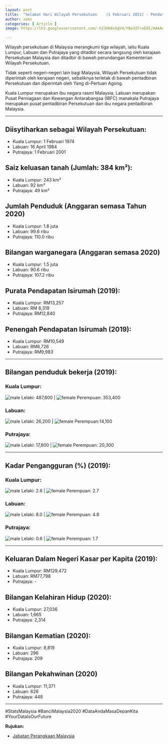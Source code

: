 ```yaml
---
layout: post
title:  "Selamat Hari Wilayah Persekutuan    (1 Februari 2021) - Pendataan Wilayah"
author: azmi
categories: [ Article ]
image: https://lh3.googleusercontent.com/-h23Hb8sXgV4/YBe3IFroE0I/AAAAAAAA_Rw/cMSkNO-1NcAX9w1zIlptliGg5dGw3npBACK8BGAsYHg/s0/2021-02-01.jpg

---
```

Wilayah persekutuan di Malaysia merangkumi tiga wilayah, iaitu Kuala Lumpur, Labuan dan Putrajaya yang ditadbir secara langsung oleh kerajaan Persekutuan Malaysia dan ditadbir di bawah perundangan Kementerian Wilayah Persekutuan. 

Tidak seperti negeri-negeri lain bagi Malaysia, Wilayah Persekutuan tidak diperintah oleh kerajaan negeri, sebaliknya terletak di bawah pentadbiran Persekutuan dan diperintah oleh Yang di-Pertuan Agong. 

Kuala Lumpur merupakan ibu negara rasmi Malaysia, Labuan merupakan Pusat Perniagaan dan Kewangan Antarabangsa (IBFC) manakala Putrajaya merupakan pusat pentadbiran Persekutuan dan ibu negara pentadbiran Malaysia.

___

## Diisytiharkan sebagai Wilayah Persekutuan:
- Kuala Lumpur: 1 Februari 1974
- Labuan: 16 April 1984
- Putrajaya: 1 Februari 2001

## Saiz keluasan tanah (Jumlah: 384 km²):
- Kuala Lumpur: 243 km²
- Labuan: 92 km²
- Putrajaya: 49 km²

## Jumlah Penduduk (Anggaran semasa Tahun 2020)
- Kuala Lumpur: 1.8 juta
- Labuan: 99.6 ribu
- Putrajaya: 110.0 ribu

## Bilangan warganegara (Anggaran semasa 2020)
- Kuala Lumpur: 1.5 juta
- Labuan: 90.6 ribu
- Putrajaya: 107.2 ribu

## Purata Pendapatan Isirumah (2019):
- Kuala Lumpur: RM13,257
- Labuan: RM 8,319
- Putrajaya: RM12,840

## Penengah Pendapatan Isirumah (2019):
- Kuala Lumpur: RM10,549
- Labuan: RM6,726
- Putrajaya: RM9,983

___

## Bilangan penduduk bekerja (2019):
### Kuala Lumpur: 
![male](https://upload.wikimedia.org/wikipedia/commons/a/a3/Map_icons_by_Scott_de_Jonge_-_male.svg) Lelaki: 487,600 | ![female](https://upload.wikimedia.org/wikipedia/commons/8/86/Map_icons_by_Scott_de_Jonge_-_female.svg) Perempuan: 353,400

### Labuan: 
![male](https://upload.wikimedia.org/wikipedia/commons/a/a3/Map_icons_by_Scott_de_Jonge_-_male.svg) Lelaki: 26,200 | ![female](https://upload.wikimedia.org/wikipedia/commons/8/86/Map_icons_by_Scott_de_Jonge_-_female.svg) Perempuan:14,100

### Putrajaya: 
![male](https://upload.wikimedia.org/wikipedia/commons/a/a3/Map_icons_by_Scott_de_Jonge_-_male.svg) Lelaki: 17,800 | ![female](https://upload.wikimedia.org/wikipedia/commons/8/86/Map_icons_by_Scott_de_Jonge_-_female.svg) Perempuan: 20,300

___

## Kadar Pengangguran (%) (2019):
### Kuala Lumpur:
![male](https://upload.wikimedia.org/wikipedia/commons/a/a3/Map_icons_by_Scott_de_Jonge_-_male.svg) Lelaki: 2.6  | ![female](https://upload.wikimedia.org/wikipedia/commons/8/86/Map_icons_by_Scott_de_Jonge_-_female.svg) Perempuan: 2.7

### Labuan:
![male](https://upload.wikimedia.org/wikipedia/commons/a/a3/Map_icons_by_Scott_de_Jonge_-_male.svg) Lelaki: 8.0 | ![female](https://upload.wikimedia.org/wikipedia/commons/8/86/Map_icons_by_Scott_de_Jonge_-_female.svg) Perempuan: 4.8

### Putrajaya:
![male](https://upload.wikimedia.org/wikipedia/commons/a/a3/Map_icons_by_Scott_de_Jonge_-_male.svg) Lelaki: 0.6 | ![female](https://upload.wikimedia.org/wikipedia/commons/8/86/Map_icons_by_Scott_de_Jonge_-_female.svg) Perempuan: 1.7

___

## Keluaran Dalam Negeri Kasar per Kapita (2019):
- Kuala Lumpur: RM129,472
- Labuan: RM77,798
- Putrajaya: -

## Bilangan Kelahiran Hidup (2020):
- Kuala Lumpur: 27,036
- Labuan: 1,665
- Putrajaya: 2,314

## Bilangan Kematian (2020):
- Kuala Lumpur: 8,819
- Labuan: 296
- Putrajaya: 209

## Bilangan Pekahwinan (2020)
- Kuala Lumpur: 11,371
- Labuan: 626
- Putrajaya: 448

___


#StatsMalaysia
#BanciMalaysia2020
#DataAndaMasaDepanKita
#YourDataIsOurFuture



**Rujukan:**
* [Jabatan Perangkaan Malaysia](https://www.dosm.gov.my/v1_/)
